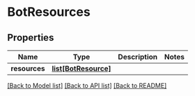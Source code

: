 # BotResources

## Properties
Name | Type | Description | Notes
------------ | ------------- | ------------- | -------------
**resources** | [**list[BotResource]**](BotResource.md) |  | 

[[Back to Model list]](../README.md#documentation-for-models) [[Back to API list]](../README.md#documentation-for-api-endpoints) [[Back to README]](../README.md)

